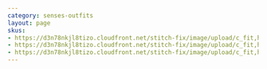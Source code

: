```yaml
---
category: senses-outfits
layout: page
skus:
- https://d3n78nkjl8tizo.cloudfront.net/stitch-fix/image/upload/c_fit,h_720,w_862/v1659124920/ve9bcc22qkuunupeboo1.jpg
- https://d3n78nkjl8tizo.cloudfront.net/stitch-fix/image/upload/c_fit,h_720,w_862/v1699426272/fyjdzuwtfaq7me1cmj2w.jpg
- https://d3n78nkjl8tizo.cloudfront.net/stitch-fix/image/upload/c_fit,h_720,w_862/v1700615686/tu1vqyzm0ahjghnpzgad.jpg
---
```


